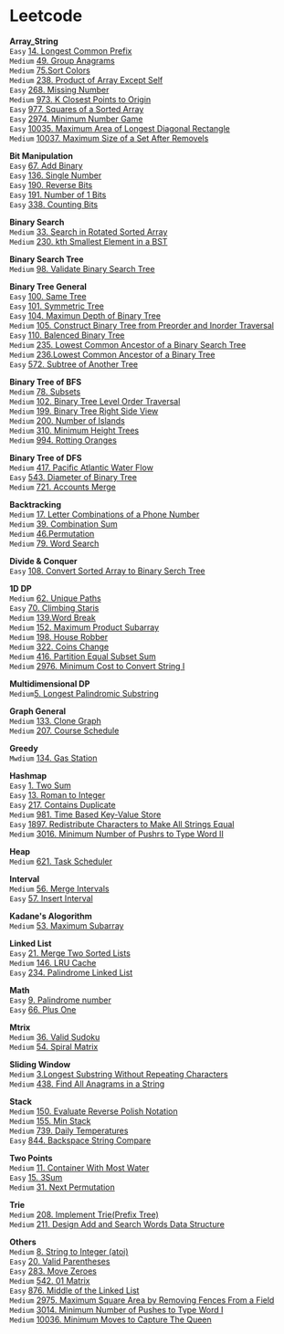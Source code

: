# Leetcode
**Array_String**  
`Easy` [14. Longest Common Prefix](https://github.com/Adalyne/Leetcode/blob/ffcae61b244916146e1af3e08c940e12313fe987/Array_String/14.%20Longest%20Common%20Prefix.md)  
`Medium` [49. Group Anagrams](https://github.com/Adalyne/Leetcode/blob/42bf1c957eb9c7aacf722e312b090b7751ebedce/Array_String/49.%20Group%20Anagrams.md)  
`Medium` [75.Sort Colors](https://github.com/Adalyne/Leetcode/blob/6b3bad378fb080d01a5403f61f2509e3e8d79327/Array_String/75.%20Sort%20Colors.md)  
`Medium` [238. Product of Array Except Self](https://github.com/Adalyne/Leetcode/blob/2de4289bed51b3b2089076d232ed5df56de2f9da/Array_String/238.%20Product%20of%20Array%20Except%20Self.md)  
`Easy` [268. Missing Number](https://github.com/Adalyne/Leetcode/blob/f933f70de131429166f2a83a238446dfa19290c1/Array_String/268.%20Missing%20Number.md)   
`Medium` [973. K Closest Points to Origin](https://github.com/Adalyne/Leetcode/blob/962d45f6a78dd86fd0fb6636fcad4a1a2a35f61a/Array_String/973.%20K%20Closest%20Points%20to%20Origin.md)  
`Easy` [977. Squares of a Sorted Array](https://github.com/Adalyne/Leetcode/blob/6c63d367e0515dd03c4f570aab79bd93c54086a1/Array_String/977.%20Squares%20of%20a%20Sorted%20Array.md)  
`Easy` [2974. Minimum Number Game](https://github.com/Adalyne/Leetcode/blob/067c229913a78684027ca89568901684e4c0e141/Array_String/2974.%20Minimum%20Number%20Game.md)  
`Easy` [10035. Maximum Area of Longest Diagonal Rectangle](https://github.com/Adalyne/Leetcode/blob/560dd1ae999175f064511ee66dfd41702bde9999/Array_String/10035.%20Maximum%20Area%20of%20Longest%20Diagonal%20Rectangle.md)  
`Medium` [10037. Maximum Size of a Set After Removels](https://github.com/Adalyne/Leetcode/blob/e9a4ae2d23c46840c5ff38ec34636ca645f8ad35/Array_String/10037.%20Maximum%20Size%20of%20a%20Set%20After%20Removals.md)  

 **Bit Manipulation**  
`Easy` [67. Add Binary](https://github.com/Adalyne/Leetcode/blob/5d68662269b5006d15c4ed4ea939de7ca3d5e97f/Bit%20Manipulation/67.%20Add%20Binary.md)    
`Easy` [136. Single Number](https://github.com/Adalyne/Leetcode/blob/c80f4384411bfc1001e4176b4dcb306653855f4a/Bit%20Manipulation/136.%20Single%20Number.md)  
`Easy` [190. Reverse Bits](https://github.com/Adalyne/Leetcode/blob/da958861963f2896c743f042ee3c934406df4e86/Bit%20Manipulation/190.%20Reverse%20Bits.md)  
`Easy` [191. Number of 1 Bits](https://github.com/Adalyne/Leetcode/blob/97b4f2ffaabf541a9c7afbb21a3da51020ae28f0/Bit%20Manipulation/191.%20Number%20of%201%20Bits.md)  
`Easy` [338. Counting Bits](https://github.com/Adalyne/Leetcode/blob/45339c69cf3fa2972bba813107df9e809f8cacf5/Bit%20Manipulation/338.%20Counting%20Bits.md)  

**Binary Search**  
`Medium` [33. Search in Rotated Sorted Array](https://github.com/Adalyne/Leetcode/blob/027247167838dcfd80076d8b0d3056b4bd1a680b/Binary%20Search/33.%20Search%20in%20Rotated%20Sorted%20Array.md)  
`Medium` [230. kth Smallest Element in a BST](https://github.com/Adalyne/Leetcode/blob/e70ea36adaf53a67e8595da6d8720b72bcae174f/Binary%20Search%20Tree/230.%20Kth%20Smallest%20Element%20in%20a%20BST.md)  

**Binary Search Tree**  
`Medium` [98. Validate Binary Search Tree](https://github.com/Adalyne/Leetcode/blob/736c7d818497318b92c925d7f5fd67143511e62c/Binary%20Search%20Tree/98.%20Validate%20Binary%20Search%20Tree.md)  

**Binary Tree General**  
`Easy` [100. Same Tree](https://github.com/Adalyne/Leetcode/blob/2ff8a74043edbe72fed3d906cf81218e983918d5/Binary%20Tree%20General/100.%20Same%20Tree.md)  
`Easy` [101. Symmetric Tree](https://github.com/Adalyne/Leetcode/blob/21297642a46057daea47bc5e055bc0e139c675cd/Binary%20Tree%20General/101.%20Symmetric%20Tree.md)  
`Easy` [104. Maximun Depth of Binary Tree](https://github.com/Adalyne/Leetcode/blob/f6d1eccb8762a1e0310aa489a05d530f292baba1/Binary%20Tree%20General/104.%20Maximum%20Depth%20of%20Binary%20Tree.md)  
`Medium` [105. Construct Binary Tree from Preorder and Inorder Traversal](https://github.com/Adalyne/Leetcode/blob/909e455173af7d112d44aad1b0d008504e80e3f4/Binary%20Tree%20General/105.%20Construct%20Binary%20Tree%20from%20Preorder%20and%20Inorder%20Traversal.md)  
`Easy` [110. Balenced Binary Tree](https://github.com/Adalyne/Leetcode/blob/8cf9a4a4af2ea7b654b8f51a0663060372974b24/Binary%20Tree%20General/110.%20Balanced%20Binary%20Tree.md)   
`Medium` [235. Lowest Common Ancestor of a Binary Search Tree](https://github.com/Adalyne/Leetcode/blob/b2db13557dee15c0fa7df3bf25e59267174b31e6/Binary%20Tree%20General/235.%20Lowest%20Common%20Ancestor%20of%20a%20Binary%20Search%20Tree.md)   
`Medium` [236.Lowest Common Ancestor of a Binary Tree](https://github.com/Adalyne/Leetcode/blob/3a1ae05a0c5d192cf9102348909c7ae18aabf844/Binary%20Tree%20General/236.%20Lowest%20Common%20Ancestor%20of%20a%20Binary%20Tree.md)  
`Easy` [572. Subtree of Another Tree](https://github.com/Adalyne/Leetcode/blob/40715c5fb2e491ef9960e4af55931a83bdc30952/Binary%20Tree%20General/572.%20Subtree%20of%20Another%20Tree.md)  

**Binary Tree of BFS**  
`Medium` [78. Subsets](https://github.com/Adalyne/Leetcode/blob/27d92e97458fe25171d084a617eaf0a9d2d13f39/Binary%20Tree%20BFS/78.%20Subsets.md)  
`Medium` [102. Binary Tree Level Order Traversal](https://github.com/Adalyne/Leetcode/blob/14226b11e6cf594c7be5276ad46cde4f819d4174/Binary%20Tree%20BFS/102.%20Binary%20Tree%20Level%20Order%20Traversal.md)  
`Medium` [199. Binary Tree Right Side View](https://github.com/Adalyne/Leetcode/blob/32ba8e024a9094399c476358d285c1d6d1c93bb7/Binary%20Tree%20BFS/199.%20Binary%20Tree%20Right%20Side%20View.md)  
`Medium` [200. Number of Islands](https://github.com/Adalyne/Leetcode/blob/0a7b9756c0787631f774caa4ba7d6bbfc91b8b7a/Binary%20Tree%20BFS/200.%20Number%20of%20Islands.md)  
`Medium` [310. Minimum Height Trees](https://github.com/Adalyne/Leetcode/blob/d2c35f0f62e1ef9061d2f8029dab68e0c319b9db/Binary%20Tree%20BFS/310.%20Minimum%20Height%20Trees.md)  
`Medium` [994. Rotting Oranges](https://github.com/Adalyne/Leetcode/blob/cdedc169b1c5d52169281365a01d1ceba1429a10/Binary%20Tree%20BFS/994.%20Rotting%20Oranges.md)  

**Binary Tree of DFS**  
`Medium` [417. Pacific Atlantic Water Flow](https://github.com/Adalyne/Leetcode/blob/654ce15447400a54ad4a845b7370bd8985088f1e/Binary%20Tree%20DFS/417.%20Pacific%20Atlantic%20Water%20Flow.md)  
`Easy` [543. Diameter of Binary Tree](https://github.com/Adalyne/Leetcode/blob/ba3522d90550172dfdcd7535eaeb2231c7e247e5/Binary%20Tree%20DFS/543.%20Diameter%20of%20Binary%20Tree.md)  
`Medium` [721. Accounts Merge](https://github.com/Adalyne/Leetcode/blob/87683ce62b391ed2ed8027a7c95e8edab4649cf1/Binary%20Tree%20DFS/721.%20Accounts%20Merge.md)  

**Backtracking**  
`Medium` [17. Letter Combinations of a Phone Number](https://github.com/Adalyne/Leetcode/blob/d45b9b1c00cfdcd6c0080b7ff298c75250d57695/Backtracking/17.%20Letter%20Combinations%20of%20a%20Phone%20Number.md)  
`Medium` [39. Combination Sum](https://github.com/Adalyne/Leetcode/blob/7e27475c651949771da2879d9bd0009b4dd0f0ed/Backtracking/39.%20Combination%20Sum.md)  
`Medium` [46.Permutation](https://github.com/Adalyne/Leetcode/blob/ae9bf2383e4fcd2e91cef171f2cc4966a0fc4b3f/Backtracking/46.%20Permutations.md)  
`Medium` [79. Word Search](https://github.com/Adalyne/Leetcode/blob/0c0fdad1bf88ab7030f1c271ec943b25fe5c5761/Backtracking/79.%20Word%20Search.md)  

**Divide & Conquer**  
`Easy` [108. Convert Sorted Array to Binary Serch Tree](https://github.com/Adalyne/Leetcode/blob/bdda9e18750572f0a26d041906144f6f0afe48b8/Divide%20%26%20Conquer/108.%20Convert%20Sorted%20Array%20to%20Binary%20Search%20Tree.md)  

**1D DP**  
`Medium` [62. Unique Paths](https://github.com/Adalyne/Leetcode/blob/6ac8049c7c186a9ae8c19e100153b67866960d9c/1D%20DP/62.%20Unique%20Paths.md)  
`Easy` [70. Climbing Staris](https://github.com/Adalyne/Leetcode/blob/c3b29eec1a9b699aa1deb16ca0dc425b64c5006f/1D%20DP/70.%20Climbing%20Stairs.md)  
`Medium` [139.Word Break](https://github.com/Adalyne/Leetcode/blob/1a17ae00f851a4b8992abf0a8a1b68d26cadc54e/1D%20DP/139.%20Word%20Break.md)  
`Medium` [152. Maximum Product Subarray](https://github.com/Adalyne/Leetcode/blob/747991190739672af2d6b44a8ee4e61ab3f9ff29/1D%20DP/152.%20Maximum%20Product%20Subarray.md)  
`Medium` [198. House Robber](https://github.com/Adalyne/Leetcode/blob/7800acac4bc6a773d5f25a6416610aed9e199ee0/1D%20DP/198.%20House%20Robber.md)  
`Medium` [322. Coins Change](https://github.com/Adalyne/Leetcode/blob/d49dd2d3333da80b7a47eae583fc80b69c249ca8/1D%20DP/322.%20Coin%20Change.md)  
`Medium` [416. Partition Equal Subset Sum](https://github.com/Adalyne/Leetcode/blob/531554fe5aa837d052dd5333810a60050f0db80c/1D%20DP/416.%20Partition%20Equal%20Subset%20Sum.md)  
`Medium` [2976. Minimum Cost to Convert String I](https://github.com/Adalyne/Leetcode/blob/e0924ad9b1fe8281344daa278fb9d1d029fda7f7/1D%20DP/2976.%20Minimum%20Cost%20to%20Convert%20String%20I.md)  

**Multidimensional DP**  
`Medium`[5. Longest Palindromic Substring](https://github.com/Adalyne/Leetcode/blob/7c9853efcec33b279d8d117e9cc0a8dab05b28ca/Multidimensional%20DP/5.%20Longest%20Palindromic%20Substring.md)  

**Graph General**  
`Medium` [133. Clone Graph](https://github.com/Adalyne/Leetcode/blob/27c811ab314b010b21d30fa2412da6917bd7753b/Graph%20General/133.%20Clone%20Graph.md)  
`Medium` [207. Course Schedule](https://github.com/Adalyne/Leetcode/blob/f4e1e7348912f0e817caf76953c1a7bad5215ae9/Graph%20General/207.%20Course%20Schedule.md)  

**Greedy**  
`Mwdium` [134. Gas Station](https://github.com/Adalyne/Leetcode/blob/fa398fdf636872bbd7da7ad3d276c3ed1759dddc/Greedy/134.%20Gas%20Station.md)  

**Hashmap**  
`Easy` [1. Two Sum](https://github.com/Adalyne/Leetcode/blob/91d46fd6e67ea0876d96f69d17cf5c71020ed012/Hashmap/1.%20Two%20Sum.md)  
`Easy` [13. Roman to Integer](https://github.com/Adalyne/Leetcode/blob/f508e148150a891a8853a23700726bea6cf0d32e/Hashmap/13.%20Roman%20to%20Integer.md)  
`Easy` [217. Contains Duplicate](https://github.com/Adalyne/Leetcode/blob/ca005477f6040b88e9d47f0da00eb879abc04e68/Hashmap/217.%20Contains%20Duplicate.md)  
`Medium` [981. Time Based Key-Value Store](https://github.com/Adalyne/Leetcode/blob/0d8dafc86e7369bf7efc85ba48c8fcb2df83b341/Hashmap/981.%20Time%20Based%20Key-Value%20Store.md)  \
`Easy` [1897. Redistribute Characters to Make All Strings Equal](https://github.com/Adalyne/Leetcode/blob/ff5679059b61ad045f73c23716627efcd49be91d/Hashmap/1897.%20Redistribute%20Characters%20to%20Make%20All%20Strings%20Equal.md)  
`Medium` [3016. Minimum Number of Pushrs to Type Word II](https://github.com/Adalyne/Leetcode/blob/a0af7db2489f7a4df086ccdc6da2f07c6fb517f9/Hashmap/3016.%20Minimum%20Number%20of%20Pushes%20to%20Type%20Word%20II.md)  

**Heap**  
`Medium` [621. Task Scheduler](https://github.com/Adalyne/Leetcode/blob/73e18e3593f5356e0e4d517292d1e3c6d9752160/Heap/621.%20Task%20Scheduler.md)  

**Interval**   
`Medium` [56. Merge Intervals](https://github.com/Adalyne/Leetcode/blob/7f6ef023520a6ef65a44aa302f4159c8245c44d3/Intervals/56.%20Merge%20Intervals.md)  
`Easy` [57. Insert Interval](https://github.com/Adalyne/Leetcode/blob/0f646f1794c08d4d7f6df44e472b442c84e0afa7/Intervals/57.%20Insert%20Interval.md)  

**Kadane's Alogorithm**  
`Medium` [53. Maximum Subarray](https://github.com/Adalyne/Leetcode/blob/0f638f8fd1a7f9648bf13a1a914da20ee37742f4/Kadane's%20Algorithm/53.%20Maximum%20Subarray.md)  

**Linked List**  
`Easy` [21. Merge Two Sorted Lists](https://github.com/Adalyne/Leetcode/blob/f23c4fcdfd7c69db1cf9c2fc2242af613a9b2676/Linked%20List/21.%20Merge%20Two%20Sorted%20Lists.md)   
`Medium` [146. LRU Cache](https://github.com/Adalyne/Leetcode/blob/ce3c44e45d89f57dc53a725bfc5345c78f15612c/Linked%20List/146.%20LRU%20Cache.md)  
`Easy` [234. Palindrome Linked List](https://github.com/Adalyne/Leetcode/blob/e851bad72655d7504178778254e92bb89c09848e/Linked%20List/234.%20Palindrome%20Linked%20List.md)  

**Math**  
`Easy` [9. Palindrome number](https://github.com/Adalyne/Leetcode/blob/11bc1ed2c6a765bc9f497a89027f793fad21ed8c/Math/9.%20Palindrome%20Number.md)  
`Easy` [66. Plus One](https://github.com/Adalyne/Leetcode/blob/c1e07739a4700b14dcdd6b57802de1d758947294/Math/66.%20Plus%20One.md)  

**Mtrix**  
`Medium` [36. Valid Sudoku](https://github.com/Adalyne/Leetcode/blob/6f02d032873ef16e2cd831b00f1526a222da07e1/Matrix/36.%20Valid%20Sudoku.md)  
`Medium` [54. Spiral Matrix](https://github.com/Adalyne/Leetcode/blob/13aa632b20bb081463fa173e44f893b8ea179ef0/Matrix/54.%20Spiral%20Matrix.md)  

**Sliding Window**  
`Medium` [3.Longest Substring Without Repeating Characters](https://github.com/Adalyne/Leetcode/blob/b48ce48e1445d4aa03815cb7d7a9e2847c8800a3/Sliding%20Window/3.%20Longest%20Substring%20Without%20Repeating%20Characters.md)  
`Medium` [438. Find All Anagrams in a String](https://github.com/Adalyne/Leetcode/blob/9362f933e25030969e0acca6c0846a4aa19565a2/Sliding%20Window/438.%20Find%20All%20Anagrams%20in%20a%20String.md)  

**Stack**  
`Medium` [150. Evaluate Reverse Polish Notation](https://github.com/Adalyne/Leetcode/blob/0064958710b29fa98dbfb459b313fe2e6ddfad9a/Stack/150.%20Evaluate%20Reverse%20Polish%20Notation.md)  
`Medium` [155. Min Stack](https://github.com/Adalyne/Leetcode/blob/821b3ea481374572702fed4a6b60edd876817f41/Stack/155.%20Min%20Stack.md)  
`Medium` [739. Daily Temperatures](https://github.com/Adalyne/Leetcode/blob/5866d02056846642cf68ed3d30bbe920e089a8b3/Stack/739.%20Daily%20Temperatures.md)  
`Easy` [844. Backspace String Compare](https://github.com/Adalyne/Leetcode/blob/ec8da73b44239e59ed9416a39bbf961d5cc65e08/Stack/844.%20Backspace%20String%20Compare.md)  

**Two Points**  
`Medium` [11. Container With Most Water](https://github.com/Adalyne/Leetcode/blob/810c42ce57762d52f134a975a19c158a7d898e62/Two%20Pointers/11.%20Container%20With%20Most%20Water.md)  
`Easy` [ 15. 3Sum](https://github.com/Adalyne/Leetcode/blob/f8066f12450dba65af8ce47adcd3f5cda6a60e56/Two%20Pointers/15.%203Sum.md)  
`Medium` [31. Next Permutation](https://github.com/Adalyne/Leetcode/blob/399c913a1e61e2eae24de7f17e28f6b930831edb/Two%20Pointers/31.%20Next%20Permutation.md)  

**Trie**  
`Medium` [208. Implement Trie(Prefix Tree)](https://github.com/Adalyne/Leetcode/blob/ac7926dd0ee75499159c2f1a244471cb537d71e0/Trie/208.%20Implement%20Trie%20(Prefix%20Tree).md)  
`Medium` [211. Design Add and Search Words Data Structure](https://github.com/Adalyne/Leetcode/blob/c9f105187ac3b50cb5ba3763188637647ea00fc1/Trie/211.%20Design%20Add%20and%20Search%20Words%20Data%20Structure.md)  

**Others**  
`Medium` [8. String to Integer (atoi)](https://github.com/Adalyne/Leetcode/blob/5cc8e3e9991e8314a9cc96954804d6947d5a424c/Others/8.%20String%20to%20Integer%20(atoi).md)  
`Easy` [20. Valid Parentheses](https://github.com/Adalyne/Leetcode/blob/34eeebc82fc9c434a5195cad0943eb206ea76791/Others/20.%20Valid%20Parentheses.md)   
`Easy` [283. Move Zeroes](https://github.com/Adalyne/Leetcode/blob/6d154a729d59954013b5188dd2d32a759b2abab9/Others/283.%20Move%20Zeroes.md)  
`Medium` [542. 01 Matrix](https://github.com/Adalyne/Leetcode/blob/d75005648f591a2407cc11099d93450589dc79f4/Others/542.%2001%20Matrix.md)  
`Easy` [876. Middle of the Linked List](https://github.com/Adalyne/Leetcode/blob/1d7ff6c0b5aa099c0430e34088aa70b1f5717bb4/Others/876.%20Middle%20of%20the%20Linked.md)  
`Medium` [2975. Maximum Square Area by Removing Fences From a Field](https://github.com/Adalyne/Leetcode/blob/7d1c780906eb3bee527606c818488b94161a6457/Others/2975.%20Maximum%20Square%20Area%20by%20Removing%20Fences%20From%20a%20Field.md)  
`Medium` [3014. Minimum Number of Pushes to Type Word I](https://github.com/Adalyne/Leetcode/blob/9257068dd4ec3ac5cafa227360d00003415199e8/Others/3014.%20Minimum%20Number%20of%20Pushes%20to%20Type%20Word%20I.md)  
`Medium` [10036. Minimum Moves to Capture The Queen](https://github.com/Adalyne/Leetcode/blob/b5a68ba679f6914839a03c4fbdf5429aef5d5497/Others/10036.%20Minimum%20Moves%20to%20Capture%20The%20Queen.md)  
